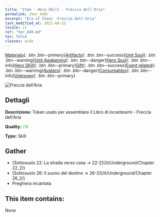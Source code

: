 ```yaml
---
title: "Item - Hero SKill - Freccia dell'Aria"
permalink: /her_449/
excerpt: "Era of Chaos  Freccia dell'Aria"
last_modified_at: 2021-04-23
locale: it
ref: "her_449.md"
toc: false
classes: wide
---
```

 [Materials](/ItemsIT/){: .btn .btn--primary}[Artifacts](/ItemsIT/Artifacts/){: .btn .btn--success}[Unit Soul](/ItemsIT/UnitSoul/){: .btn .btn--warning}[Unit Awakening](/ItemsIT/UnitAwakening/){: .btn .btn--danger}[Hero Soul](/ItemsIT/HeroSoul/){: .btn .btn--info}[Hero SKill](/ItemsIT/HeroSkill/){: .btn .btn--primary}[Gift](/ItemsIT/Gift/){: .btn .btn--success}[Event related](/ItemsIT/Events/){: .btn .btn--warning}[Avatars](/ItemsIT/Avatars/){: .btn .btn--danger}[Consumables](/ItemsIT/Consumables/){: .btn .btn--info}[Unknown](/ItemsIT/Unknown/){: .btn .btn--primary}

 ![Freccia dell'Aria](/images/t/ps_daqishenjian.png)

## Dettagli
 **Descrizione:** Token usato per assemblare il Libro di incantesimi - Freccia dell'Aria

 **Quality:** <span style="color: #32CD32">OK</span>

 **Type:** Skill

## Gather

*    [Sottosuolo 22: La strada verso casa -> 22-2](/it/Underground/Chapter 22_2/) 
*    [Sottosuolo 26: Il suono del destino -> 26-2](/it/Underground/Chapter 26_2/) 
*    Preghiera incantata 

## This item contains:

  None

